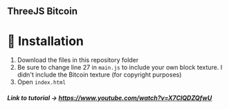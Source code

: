 ## ThreeJS Bitcoin

# :wrench: Installation

1. Download the files in this repository folder
2. Be sure to change line 27 in `main.js` to include your own block texture. I didn't include the Bitcoin texture (for copyright purposes)
3. Open `index.html`

##### Link to tutorial -> https://www.youtube.com/watch?v=X7ClQDZQfwU

